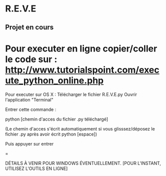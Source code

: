 # R.E.V.E
Projet en cours
---------------
Pour executer en ligne copier/coller le code sur :
http://www.tutorialspoint.com/execute_python_online.php
=
Pour executer sur OS X :
Télécharger le fichier R.E.V.E.py
Ouvrir l'application "Terminal"

Entrer cette commande :

  python [chemin d'acces du fichier .py téléchargé]

  (Le chemin d'acces s'écrit automatiquement si vous glisssez/déposez le fichier .py après avoir écrit python [espace])

Puis appuyer sur entrer

=

DÉTAILS À VENIR POUR WINDOWS ÉVENTUELLEMENT.
[POUR L'INSTANT, UTILISEZ L'OUTILS EN LIGNE]
